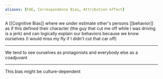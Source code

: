 ```yaml
---
aliases: [FAE, Correspondence Bias, Attribution effect]
---
```


A [[Cognitive Bias]] where we under estimate other's persons [[behavior]] as if this defined their character (the guy that cut me off while I was driving is a jerk) and can logically explain our behaviors because we know ourselves (I would miss my fly if I didn't cut that car off)

---

We tend to see ourselves as protagonists and everybody else as a coadjuvant

---

This bias might be culture-dependent